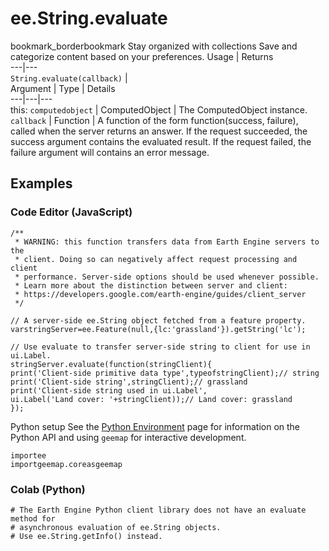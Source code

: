  
#  ee.String.evaluate
bookmark_borderbookmark Stay organized with collections  Save and categorize content based on your preferences.
Usage | Returns  
---|---  
`String.evaluate(callback)` |   
Argument | Type | Details  
---|---|---  
this: `computedobject` | ComputedObject | The ComputedObject instance.  
`callback` | Function | A function of the form function(success, failure), called when the server returns an answer. If the request succeeded, the success argument contains the evaluated result. If the request failed, the failure argument will contains an error message.  
## Examples
### Code Editor (JavaScript)
```
/**
 * WARNING: this function transfers data from Earth Engine servers to the
 * client. Doing so can negatively affect request processing and client
 * performance. Server-side options should be used whenever possible.
 * Learn more about the distinction between server and client:
 * https://developers.google.com/earth-engine/guides/client_server
 */

// A server-side ee.String object fetched from a feature property.
varstringServer=ee.Feature(null,{lc:'grassland'}).getString('lc');

// Use evaluate to transfer server-side string to client for use in ui.Label.
stringServer.evaluate(function(stringClient){
print('Client-side primitive data type',typeofstringClient);// string
print('Client-side string',stringClient);// grassland
print('Client-side string used in ui.Label',
ui.Label('Land cover: '+stringClient));// Land cover: grassland
});
```

Python setup
See the [ Python Environment](https://developers.google.com/earth-engine/guides/python_install) page for information on the Python API and using `geemap` for interactive development.
```
importee
importgeemap.coreasgeemap
```

### Colab (Python)
```
# The Earth Engine Python client library does not have an evaluate method for
# asynchronous evaluation of ee.String objects.
# Use ee.String.getInfo() instead.
```

